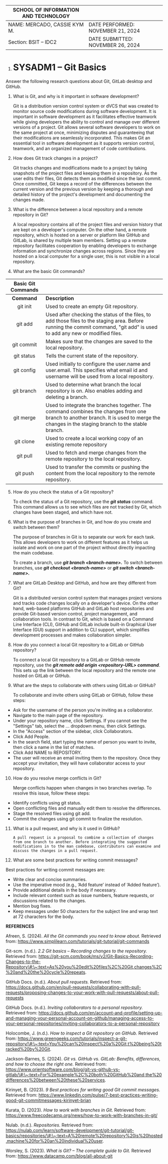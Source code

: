 

|  SCHOOL OF INFORMATION AND TECHNOLOGY |  |  |
| ----- | :---- | :---: |
| NAME: MERCADO, CASSIE KYM M. | DATE PERFORMED: NOVEMBER 21, 2024 |   |
| Section: BSIT – IDC2 | DATE SUBMITTED: NOVEMBER 26, 2024 |  |

1. # SYSADM1 – Git Basics

Answer the following research questions about Git, GitLab desktop and GitHub.

1. What is Git, and why is it important in software development?

   Git is a distribution version control system or dVCS that was created to monitor source code modifications during software development. It is important in software development as it facilitates effective teamwork while giving developers the ability to control and manage over different versions of a project. Git allows several software developers to work on the same project at once, minimizing disputes and guaranteeing that their modifications are seamlessly incorporated. This makes Git an essential tool in software development as it supports version control, teamwork, and an organized management of code contributions.

2. How does Git track changes in a project?

   Git tracks changes and modifications made to a project by taking snapshots of the project files and keeping them in a repository. As the user edits their files, Git detects them as modified since the last commit. Once committed, Git keeps a record of the differences between the current version and the previous version by keeping a thorough and detailed history of the project's development and documenting the changes made.

   

3. What is the difference between a local repository and a remote repository in Git?

   A local repository contains all of the project files and version history that are kept on a developer's computer. On the other hand, a remote repository, which is hosted on a server or platform like GitHub and GitLab, is shared by multiple team members. Setting up a remote repository facilitates cooperation by enabling developers to exchange information and synchronize changes across regions. Since they are hosted on a local computer for a single user, this is not visible in a local repository.

   

4. What are the basic Git commands? 

| Basic Git Commands |  |
| :---: | ----- |
| **Command** | **Description** |
| git init | Used to create an empty Git repository. |
| git add | Used after checking the status of the files, to add those files to the staging area. Before running the commit command, "git add" is used to add any new or modified files. |
| git commit | Makes sure that the changes are saved to the local repository. |
| git status | Tells the current state of the repository. |
| git config | Used initially to configure the user.name and user.email. This specifies what email id and username will be used from a local repository. |
| git branch | Used to determine what branch the local repository is on. Also enables adding and deleting a branch. |
| git merge | Used to integrate the branches together. The command combines the changes from one branch to another branch. It is used to merge the changes in the staging branch to the stable branch. |
| git clone | Used to create a local working copy of an existing remote repository |
| git pull | Used to fetch and merge changes from the remote repository to the local repository. |
| git push | Used to transfer the commits or pushing the content from the local repository to the remote repository. |

5. How do you check the status of a Git repository? 

   To check the status of a Git repository, use the ***git status*** command. This command allows us to see which files are not tracked by Git, which changes have been staged, and which have not.

   

6. What is the purpose of branches in Git, and how do you create and switch between them?

   The purpose of branches in Git is to separate our work for each task. This allows developers to work on different features as it helps us isolate and work on one part of the project without directly impacting the main codebase.

   To create a branch, use ***git branch \<branch-name\>.*** To switch between branches, use ***git checkout \<branch-name\>*** or ***git switch \<branch-name\>.***

   

7. What are GitLab Desktop and GitHub, and how are they different from Git?

   Git is a distributed version control system that manages project versions and tracks code changes locally on a developer's device. On the other hand, web-based platforms GitHub and GitLab host repositories and provide Git-based version control, project management, and collaboration tools. In contrast to Git, which is based on a Command Line Interface (CLI), GitHub and GitLab include built-in Graphical User Interface (GUI) support in addition to CLI support, which simplifies development processes and makes collaboration simpler.

   

8. How do you connect a local Git repository to a GitLab or GitHub repository?

   To connect a local Git repository to a GitLab or GitHub remote repository, use the ***git remote add origin \<repository-URL\> command***. This sets up the link between the local repository and the remote one hosted on GitLab or GitHub.

   

9. What are the steps to collaborate with others using GitLab or GitHub?

   To collaborate and invite others using GitLab or GitHub, follow these steps:

* Ask for the username of the person you're inviting as a collaborator.  
* Navigate to the main page of the repository.  
* Under your repository name, click  Settings. If you cannot see the "Settings" tab, select the ... dropdown menu, then click Settings.  
* In the "Access" section of the sidebar, click  Collaborators.  
* Click Add People.  
* In the search field, start typing the name of person you want to invite, then click a name in the list of matches.  
* Click Add NAME to REPOSITORY.  
* The user will receive an email inviting them to the repository. Once they accept your invitation, they will have collaborator access to your repository.

	

10. How do you resolve merge conflicts in Git?

	Merge conflicts happen when changes in two branches overlap. To resolve this issue, follow these steps:

* Identify conflicts using git status.  
* Open conflicting files and manually edit them to resolve the differences.  
* Stage the resolved files using git add.  
* Commit the changes using git commit to finalize the resolution.

11. What is a pull request, and why is it used in GitHub?

    	A pull request is a proposal to combine a collection of changes from one branch to another. Before integrating the suggested modifications in to the man codebase, contributors can examine and discuss the changes in a pull request.

12. What are some best practices for writing commit messages?

Best practices for writing commit messages are:

* Write clear and concise summaries.  
* Use the imperative mood (e.g., ‘Add feature’ instead of ‘Added feature’).  
* Provide additional details in the body if necessary.  
* Include relevant context such as issue numbers, feature requests, or discussions related to the changes.  
* Mention bug fixes.  
* Keep messages under 50 characters for the subject line and wrap text at 72 characters for the body.

**REFERENCES**

Afreen, S. (2024). *All the Git commands you need to know about.* Retrieved from: https://www.simplilearn.com/tutorials/git-tutorial/git-commands

Git-scm. (n.d.). *2.2 Git basics – Recording changes to the repository.* Retrieved from: https://git-scm.com/book/ms/v2/Git-Basics-Recording-Changes-to-the-Repository\#:\~:text=As%20you%20edit%20files%2C%20Git,changes%2C%20and%20the%20cycle%20repeats.

GitHub Docs. (n.d.). *About pull requests.* Retrieved from: https://docs.github.com/en/pull-requests/collaborating-with-pull-requests/proposing-changes-to-your-work-with-pull-requests/about-pull-requests

GitHub Docs. (n.d.). *Inviting collaborators to a personal repository.* Retrieved from: https://docs.github.com/en/account-and-profile/setting-up-and-managing-your-personal-account-on-github/managing-access-to-your-personal-repositories/inviting-collaborators-to-a-personal-repository

Holocombe, J. (n.d.). *How to inspect a Git repository on GitHub.* Retrieved from: https://www.greengeeks.com/tutorials/inspect-a-git-repository/\#:\~:text=You%20can%20inspect%20a%20Git,t%20being%20tracked%20by%20Git.

Jackson-Barnes, S. (2024). *Git vs. GitHub vs. GitLab: Benefits, differences, and how to choose the right one.* Retrieved from: https://www.orientsoftware.com/blog/git-vs-github-vs-gitlab/\#:\~:text=For%20example%2C%20both%20GitHub%20and,the%20differences%20between%20these%20services.

Kirinyet, B. (2023). *9 Best practices for writing good Git commit messages.* Retrieved from: https://www.linkedin.com/pulse/7-best-practices-writing-good-git-commitmessages-kirinyet-brian

Kurata, D. (2023). *How to work with branches in Git.* Retrieved from: https://www.freecodecamp.org/news/how-to-work-with-branches-in-git/

Nulab. (n.d.). *Repositories.* Retrieved from: https://nulab.com/learn/software-development/git-tutorial/git-basics/repositories/\#:\~:text=A%20remote%20repository%20is%20hosted,machine%20for%20an%20individual%20user.

Worsley, S. (2023). *What is Git? – The complete guide to Git.* Retrieved from: https://www.datacamp.com/blog/all-about-git

